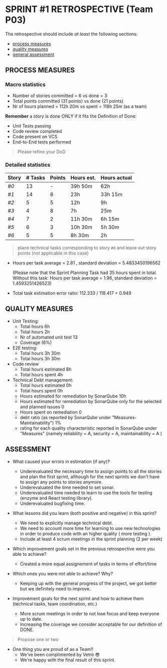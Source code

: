 SPRINT #1 RETROSPECTIVE (Team P03)
=====================================

The retrospective should include _at least_ the following
sections:

- [process measures](#process-measures)
- [quality measures](#quality-measures)
- [general assessment](#assessment)

## PROCESS MEASURES 

### Macro statistics

- Number of stories committed = 6 vs done = 3
- Total points committed (31 points) vs done (21 points)
- Nr of hours planned = 112h 20m vs spent = 118h 25m (as a team)

**Remember**  a story is done ONLY if it fits the Definition of Done:
 
- Unit Tests passing
- Code review completed
- Code present on VCS
- End-to-End tests performed

> Please refine your DoD 

### Detailed statistics

| Story | # Tasks | Points | Hours est. | Hours actual |
| ----- | ------- | ------ | ---------- | ------------ |
| _#0_  | 13      | -      | 39h 50m    | 62h          |
| _#1_  | 14      | 8      | 23h        | 33h 15m      |
| _#2_  | 5       | 5      | 12h        | 9h           |
| _#3_  | 4       | 8      | 7h         | 25m          |
| _#4_  | 7       | 2      | 11h 30m    | 6h 15m       |
| _#5_  | 6       | 3      | 10h 30m    | 5h 30m       |
| _#6_  | 5       | 5      | 8h 30m     | 2h           |

> place technical tasks corresponding to story `#0` and leave out story points (not applicable in this case)

- Hours per task average = 2.81 , standard deviation = 5.4833450196562
  
  (Please note that the Sprint Planning Task had 35 hours spent in total.
  Without this task: Hours per task average = 1.96, standard deviation = 1.4593251426523)
- Total task estimation error ratio: 112.333 / 118.417 = 0.949

  
## QUALITY MEASURES 

- Unit Testing:
  - Total hours 6h
  - Total hours 2h
  - Nr of automated unit test 13
  - Coverage (6%)
- E2E testing:
  - Total hours 3h 30m
  - Total hours 3h 30m
- Code review 
  - Total hours estimated 8h
  - Total hours spent 4h
- Technical Debt management:
  - Total hours estimated 0h
  - Total hours spent 0h
  - Hours estimated for remediation by SonarQube 10h
  - Hours estimated for remediation by SonarQube only for the selected and planned issues 0
  - Hours spent on remediation 0
  - debt ratio (as reported by SonarQube under "Measures-Maintainability") 1%
  - rating for each quality characteristic reported in SonarQube under "Measures" (namely reliability = A, security = A, maintainability = A )
  


## ASSESSMENT

- What caused your errors in estimation (if any)?
  
  - Underevaluated the necessary time to assign points to all the stories and plan the first sprint, although for the next sprints we don't have to assign any points to stories anymore.
  - Underevaluated the time needed to set sonar.
  - Underevaluated time needed to learn to use the tools for testing (enzyme and React testing library).
  - Underevaluated bugfixing time.
  

- What lessons did you learn (both positive and negative) in this sprint?
  - We need to explicitly manage technical debt.
  - We need to account more time for learning to use new technologies in order to produce code with an higher quality ( more testing ).
  - Include at least 4 scrum meetings in the sprint planning (2 per week)


- Which improvement goals set in the previous retrospective were you able to achieve?
  - Created a more equal assignement of tasks in terms of effort/time
  
  
- Which ones you were not able to achieve? Why?
  - Keeping up with the general progress of the project, we got better but we definitely need to improve.

- Improvement goals for the next sprint and how to achieve them (technical tasks, team coordination, etc.)
  - More scrum meetings in order to not lose focus and keep everyone up to date.
  - Increasing the coverage we consider acceptable for our definition of DONE.

> Propose one or two

- One thing you are proud of as a Team!!
  - We've been complimented by Vetrò :sunglasses:
  - We're happy with the final result of this sprint.
